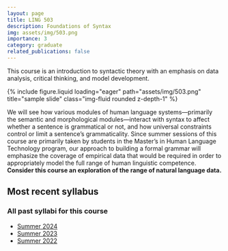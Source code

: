 ```yaml
---
layout: page
title: LING 503
description: Foundations of Syntax
img: assets/img/503.png
importance: 3
category: graduate
related_publications: false
---
```


This course is an introduction to syntactic theory with an emphasis on data analysis, critical thinking, and model development.

<div class="row justify-content-sm-center">
    <div class="col-sm mt-3 mt-md-0">
        {% include figure.liquid loading="eager" path="assets/img/503.png" title="sample slide" class="img-fluid rounded z-depth-1" %}
    </div>
</div>

We will see how various modules of human language systems—primarily the semantic and
morphological modules—interact with syntax to affect whether a sentence is grammatical
or not, and how universal constraints control or limit a sentence’s grammaticality. Since
summer sessions of this course are primarily taken by students in the Master’s in Human
Language Technology program, our approach to building a formal grammar will emphasize
the coverage of empirical data that would be required in order to appropriately model the
full range of human linguistic competence. **Consider this course an exploration of the
range of natural language data.**

## Most recent syllabus

<div class="row justify-content-sm-center">
  <div class="col-sm mt-3 mt-md-0">
    <object data="/assets/pdf/LING503-2024Sum-Jackson.pdf" type='application/pdf' width="100%" height="800">
    </object>
  </div>
</div>

### All past syllabi for this course

- [Summer 2024](/assets/pdf/LING503-2024Sum-Jackson.pdf)
- [Summer 2023](/assets/pdf/LING503-2023Sum-Jackson.pdf)
- [Summer 2022](/assets/pdf/LING503-2022Sum-Jackson.pdf)
